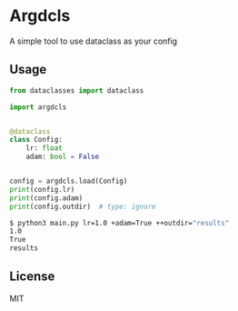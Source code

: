 # Argdcls

A simple tool to use dataclass as your config

## Usage

```py
from dataclasses import dataclass

import argdcls


@dataclass
class Config:
    lr: float
    adam: bool = False


config = argdcls.load(Config)
print(config.lr)
print(config.adam)
print(config.outdir)  # type: ignore
```

```sh
$ python3 main.py lr=1.0 +adam=True ++outdir="results"
1.0
True
results
```

## License
MIT